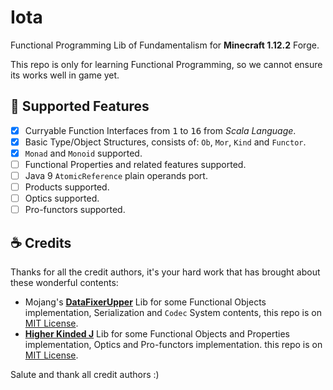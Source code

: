 # Iota

Functional Programming Lib of Fundamentalism for **Minecraft 1.12.2** Forge.

This repo is only for learning Functional Programming, so we cannot ensure its works well in game yet.

## :bookmark_tabs: Supported Features

- [x] Curryable Function Interfaces from <tt>1</tt> to <tt>16</tt> from *Scala Language*.
- [x] Basic Type/Object Structures, consists of: `Ob`, `Mor`, `Kind` and `Functor`.
- [x] `Monad` and `Monoid` supported.
- [ ] Functional Properties and related features supported.
- [ ] Java 9 `AtomicReference` plain operands port.
- [ ] Products supported.
- [ ] Optics supported.
- [ ] Pro-functors supported.

## :coffee: Credits

Thanks for all the credit authors, it's your hard work that has brought about these wonderful contents:

- Mojang's [**DataFixerUpper**](https://github.com/Mojang/DataFixerUpper) Lib for some Functional Objects implementation,
  Serialization and `Codec` System contents,
  this repo is on [MIT License](https://github.com/Mojang/DataFixerUpper/blob/master/LICENSE).
- [**Higher Kinded J**](https://github.com/higher-kinded-j/higher-kinded-j) Lib for some Functional Objects and Properties implementation,
  Optics and Pro-functors implementation.
  this repo is on [MIT License](https://github.com/higher-kinded-j/higher-kinded-j/blob/main/LICENSE.md).

Salute and thank all credit authors :)
